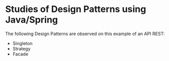 # Studies of Design Patterns using Java/Spring

The following Design Patterns are observed on this example of an API REST:

- Singleton
- Strategy
- Facade

